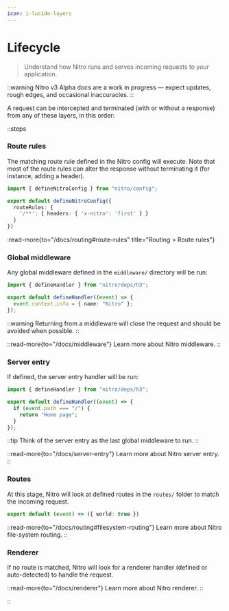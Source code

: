 ```yaml
---
icon: i-lucide-layers
---
```


# Lifecycle

> Understand how Nitro runs and serves incoming requests to your application.

::warning
Nitro v3 Alpha docs are a work in progress — expect updates, rough edges, and occasional inaccuracies.
::

A request can be intercepted and terminated (with or without a response) from any of these layers, in this order:

::steps
<!-- ### Server hook: `request`

This server hook is the first piece of code being called for an incoming request, you can define it within a server plugin:

```ts [plugins/request-hoook.ts]
export default (nitroApp) => {
  nitroApp.hooks.hook('request', ({ req }) => {
    console.log(`Incoming request on ${req.url}`)
  })
}
```

::note
This hook cannot alter or terminate the incoming request, you can use it for logging the incoming requests or analytics purpose.
:: -->

### Route rules

The matching route rule defined in the Nitro config will execute. Note that most of the route rules can alter the response without terminating it (for instance, adding a header).

```ts [nitro.config.ts]
import { defineNitroConfig } from "nitro/config";

export default defineNitroConfig({
  routeRules: {
    '/**': { headers: { 'x-nitro': 'first' } }
  }
})
```

:read-more{to="/docs/routing#route-rules" title="Routing > Route rules"}

### Global middleware

Any global middleware defined in the `middleware/` directory will be run:

```ts [middleware/info.ts]
import { defineHandler } from "nitro/deps/h3";

export default defineHandler((event) => {
  event.context.info = { name: "Nitro" };
});
```

::warning
Returning from a middleware will close the request and should be avoided when possible.
::

::read-more{to="/docs/middleware"}
Learn more about Nitro middleware.
::

### Server entry

If defined, the server entry handler will be run:

```ts [server.ts]
import { defineHandler } from "nitro/deps/h3";

export default defineHandler((event) => {
  if (event.path === "/") {
    return "Home page";
  }
});
```

::tip
Think of the server entry as the last global middleware to run.
::

::read-more{to="/docs/server-entry"}
Learn more about Nitro server entry.
::

### Routes

At this stage, Nitro will look at defined routes in the `routes/` folder to match the incoming request.

```ts [routes/api/hello.ts]
export default (event) => ({ world: true })
```

::read-more{to="/docs/routing#filesystem-routing"}
Learn more about Nitro file-system routing.
::

### Renderer

If no route is matched, Nitro will look for a renderer handler (defined or auto-detected) to handle the request.

::read-more{to="/docs/renderer"}
Learn more about Nitro renderer.
::

::
